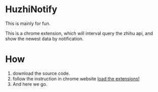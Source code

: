 # HuzhiNotify

This is mainly for fun.

This is a chrome extension, which will interval query the zhihu api, and show the newest data by notification.


# How
1. download the source code.
2. follow the instruction in chrome website [load the extensions!](https://developer.chrome.com/extensions/getstarted#unpacked)
3. And here we go.
